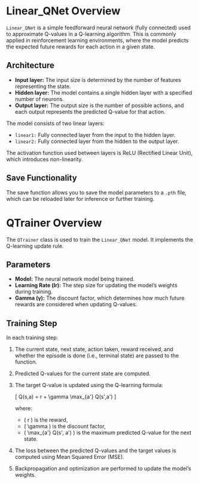 # Linear_QNet Overview

`Linear_QNet` is a simple feedforward neural network (fully connected) used to approximate Q-values in a Q-learning algorithm. This is commonly applied in reinforcement learning environments, where the model predicts the expected future rewards for each action in a given state.

## Architecture

- **Input layer:** The input size is determined by the number of features representing the state.
- **Hidden layer:** The model contains a single hidden layer with a specified number of neurons.
- **Output layer:** The output size is the number of possible actions, and each output represents the predicted Q-value for that action.

The model consists of two linear layers:
- `linear1:` Fully connected layer from the input to the hidden layer.
- `linear2:` Fully connected layer from the hidden to the output layer.

The activation function used between layers is ReLU (Rectified Linear Unit), which introduces non-linearity.

## Save Functionality

The save function allows you to save the model parameters to a `.pth` file, which can be reloaded later for inference or further training.

# QTrainer Overview

The `QTrainer` class is used to train the `Linear_QNet` model. It implements the Q-learning update rule.

## Parameters

- **Model:** The neural network model being trained.
- **Learning Rate (lr):** The step size for updating the model’s weights during training.
- **Gamma (γ):** The discount factor, which determines how much future rewards are considered when updating Q-values.

## Training Step

In each training step:

1. The current state, next state, action taken, reward received, and whether the episode is done (i.e., terminal state) are passed to the function.
2. Predicted Q-values for the current state are computed.
3. The target Q-value is updated using the Q-learning formula:

   \[
   Q(s,a) = r + \gamma \max_{a'} Q(s',a')
   \]

   where:
   - \( r \) is the reward,
   - \( \gamma \) is the discount factor,
   - \( \max_{a'} Q(s', a') \) is the maximum predicted Q-value for the next state.

4. The loss between the predicted Q-values and the target values is computed using Mean Squared Error (MSE).
5. Backpropagation and optimization are performed to update the model’s weights.

